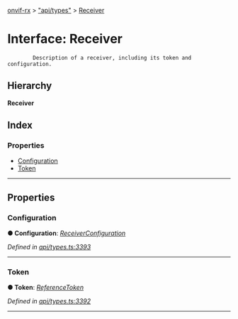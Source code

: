[onvif-rx](../README.md) > ["api/types"](../modules/_api_types_.md) > [Receiver](../interfaces/_api_types_.receiver.md)

# Interface: Receiver

```
        Description of a receiver, including its token and configuration.
```

## Hierarchy

**Receiver**

## Index

### Properties

* [Configuration](_api_types_.receiver.md#configuration)
* [Token](_api_types_.receiver.md#token)

---

## Properties

<a id="configuration"></a>

###  Configuration

**● Configuration**: *[ReceiverConfiguration](_api_types_.receiverconfiguration.md)*

*Defined in [api/types.ts:3393](https://github.com/patrickmichalina/onvif-rx/blob/d62cee9/src/api/types.ts#L3393)*

___
<a id="token"></a>

###  Token

**● Token**: *[ReferenceToken](../modules/_api_types_.md#referencetoken)*

*Defined in [api/types.ts:3392](https://github.com/patrickmichalina/onvif-rx/blob/d62cee9/src/api/types.ts#L3392)*

___

